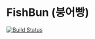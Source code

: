 # FishBun (붕어빵)
[![Build Status](https://travis-ci.org/sangcomz/FishBun.svg?branch=master)](https://travis-ci.org/sangcomz/FishBun)

